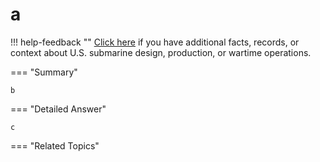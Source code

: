 # a

!!! help-feedback ""
    <a href="/feedback/" data-feedback-link>Click here</a>
    if you have additional facts, records, or context about U.S. submarine design, production, or wartime operations.

<a id="summary"></a>
=== "Summary"

    b

=== "Detailed Answer"

    c

=== "Related Topics"

    

